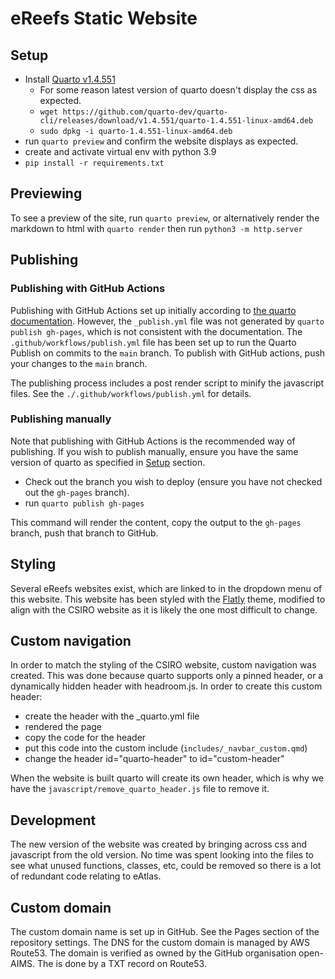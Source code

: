 # eReefs Static Website

## Setup

- Install [Quarto v1.4.551](https://github.com/quarto-dev/quarto-cli/releases)
  - For some reason latest version of quarto doesn't display the css as expected.
  - `wget https://github.com/quarto-dev/quarto-cli/releases/download/v1.4.551/quarto-1.4.551-linux-amd64.deb`
  - `sudo dpkg -i quarto-1.4.551-linux-amd64.deb`
- run `quarto preview` and confirm the website displays as expected.
- create and activate virtual env with python 3.9
- `pip install -r requirements.txt`

## Previewing

To see a preview of the site, run `quarto preview`, or alternatively render the markdown to html with
`quarto render` then run `python3 -m http.server`

## Publishing

### Publishing with GitHub Actions

Publishing with GitHub Actions set up initially according to
[the quarto documentation](https://quarto.org/docs/publishing/github-pages#github-action).
However, the `_publish.yml` file was not generated by `quarto publish gh-pages`,
which is not consistent with the documentation.
The `.github/workflows/publish.yml` file has been set up to run the Quarto Publish on commits
to the `main` branch. To publish with GitHub actions, push your changes to the `main` branch.

The publishing process includes a post render script to minify the javascript files.
See the `./.github/workflows/publish.yml` for details.

### Publishing manually

Note that publishing with GitHub Actions is the recommended way of publishing.
If you wish to publish manually, ensure you have the same version of quarto as specified
in [Setup](#setup) section.

- Check out the branch you wish to deploy (ensure you have not checked out the `gh-pages` branch).
- run `quarto publish gh-pages`

This command will render the content, copy the output to the `gh-pages` branch, push that branch to GitHub.

## Styling

Several eReefs websites exist, which are linked to in the dropdown menu of this website.
This website has been styled with the [Flatly](https://bootswatch.com/flatly/) theme,
modified to align with the CSIRO website as it is likely the one most difficult to change.

## Custom navigation

In order to match the styling of the CSIRO website, custom navigation was created.
This was done because quarto supports only a pinned header, or a dynamically hidden header with headroom.js.
In order to create this custom header: 

- create the header with the _quarto.yml file
- rendered the page
- copy the code for the header
- put this code into the custom include (`includes/_navbar_custom.qmd`)
- change the header id="quarto-header" to id="custom-header"

When the website is built quarto will create its own header, which is why we have the
`javascript/remove_quarto_header.js` file to remove it.

## Development

The new version of the website was created by bringing across css and javascript from the old version.
No time was spent looking into the files to see what unused functions, classes, etc, could be removed so
there is a lot of redundant code relating to eAtlas.

## Custom domain

The custom domain name is set up in GitHub. See the Pages section of the repository settings.
The DNS for the custom domain is managed by AWS Route53. The domain is verified as owned by the GitHub
organisation open-AIMS. The is done by a TXT record on Route53.
